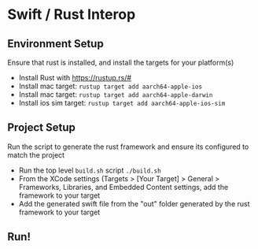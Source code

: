 #  Swift / Rust Interop

## Environment Setup

Ensure that rust is installed, and install the targets for your platform(s)
* Install Rust with https://rustup.rs/#
* Install mac target: `rustup target add aarch64-apple-ios`
* Install mac target: `rustup target add aarch64-apple-darwin`
* Install ios sim target: `rustup target add aarch64-apple-ios-sim`

## Project Setup

Run the script to generate the rust framework and ensure its configured to match the project

* Run the top level `build.sh` script `./build.sh`
* From the XCode settings (Targets > [Your Target] > General > Frameworks, Libraries, and Embedded Content settings, add the framework to your target
* Add the generated swift file from the "out" folder generated by the rust framework to your target

## Run!

